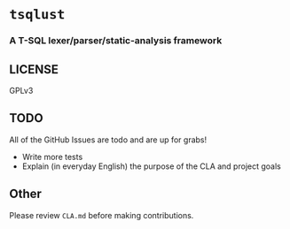 # `tsqlust`

### A T-SQL lexer/parser/static-analysis framework

## LICENSE

GPLv3

## TODO

All of the GitHub Issues are todo and are up for grabs!

* Write more tests
* Explain (in everyday English) the purpose of the CLA and project goals

## Other

Please review `CLA.md` before making contributions.